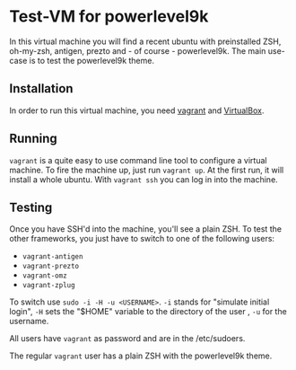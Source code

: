 # Test-VM for powerlevel9k

In this virtual machine you will find a recent ubuntu with preinstalled ZSH, oh-my-zsh, antigen, prezto and - of course - powerlevel9k. The main use-case is to test the powerlevel9k theme.

## Installation

In order to run this virtual machine, you need [vagrant](https://www.vagrantup.com/) and [VirtualBox](http://www.virtualbox.org/).

## Running

`vagrant` is a quite easy to use command line tool to configure a virtual machine. To fire the machine up, just run `vagrant up`. At the first run, it will install a whole ubuntu. With `vagrant ssh` you can log in into the machine.

## Testing

Once you have SSH'd into the machine, you'll see a plain ZSH. To test the other frameworks, you just have to switch to one of the following users:

  * `vagrant-antigen`
  * `vagrant-prezto`
  * `vagrant-omz`
  * `vagrant-zplug`

To switch use `sudo -i -H -u <USERNAME>`. `-i` stands for "simulate initial login", `-H` sets the "$HOME" variable to the directory of the user , `-u` for the username. 

All users have `vagrant` as password and are in the /etc/sudoers.

The regular `vagrant` user has a plain ZSH with the powerlevel9k theme.
